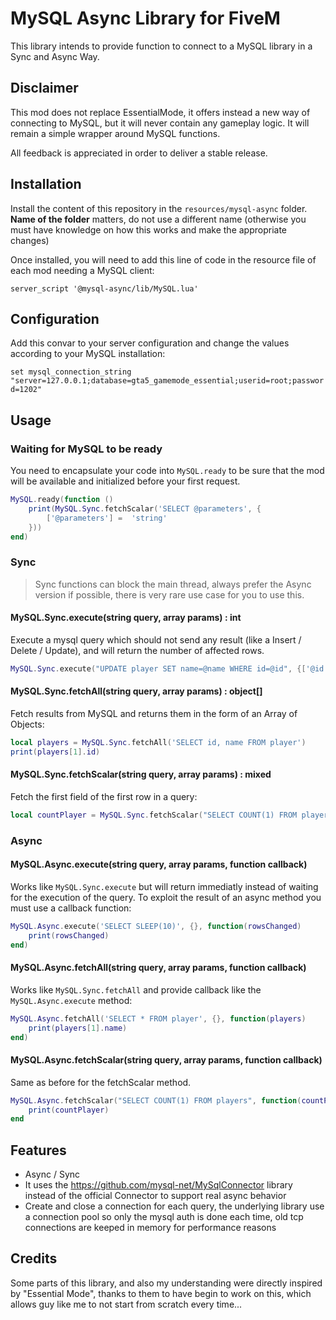 # MySQL Async Library for FiveM

This library intends to provide function to connect to a MySQL library in a Sync and Async Way.

## Disclaimer

This mod does not replace EssentialMode, it offers instead a new way of connecting to MySQL, but
it will never contain any gameplay logic. It will remain a simple wrapper around MySQL functions.

All feedback is appreciated in order to deliver a stable release.

## Installation

Install the content of this repository in the `resources/mysql-async` folder. **Name of the folder** matters, 
do not use a different name (otherwise you must have knowledge on how this works and make the appropriate changes)

Once installed, you will need to add this line of code in the resource file of each mod needing a MySQL client:

```
server_script '@mysql-async/lib/MySQL.lua'
```

## Configuration

Add this convar to your server configuration and change the values according to your MySQL installation:

`set mysql_connection_string "server=127.0.0.1;database=gta5_gamemode_essential;userid=root;password=1202"`

## Usage

### Waiting for MySQL to be ready

You need to encapsulate your code into `MySQL.ready` to be sure that the mod will be available and initialized
before your first request.

```lua
MySQL.ready(function ()
    print(MySQL.Sync.fetchScalar('SELECT @parameters', {
        ['@parameters'] =  'string'
    }))
end)
```

### Sync

> Sync functions can block the main thread, always prefer the Async version if possible, there is very rare 
> use case for you to use this.

#### MySQL.Sync.execute(string query, array params) : int

Execute a mysql query which should not send any result (like a Insert / Delete / Update), and will return the 
number of affected rows.

```lua
MySQL.Sync.execute("UPDATE player SET name=@name WHERE id=@id", {['@id'] = 10, ['@name'] = 'foo'})
```

#### MySQL.Sync.fetchAll(string query, array params) : object[]

Fetch results from MySQL and returns them in the form of an Array of Objects:

```lua
local players = MySQL.Sync.fetchAll('SELECT id, name FROM player')
print(players[1].id)
```

#### MySQL.Sync.fetchScalar(string query, array params) : mixed

Fetch the first field of the first row in a query:

```lua
local countPlayer = MySQL.Sync.fetchScalar("SELECT COUNT(1) FROM players")
```

### Async

#### MySQL.Async.execute(string query, array params, function callback)

Works like `MySQL.Sync.execute` but will return immediatly instead of waiting for the execution of the query.
To exploit the result of an async method you must use a callback function:

```lua
MySQL.Async.execute('SELECT SLEEP(10)', {}, function(rowsChanged)
    print(rowsChanged)
end)
```

#### MySQL.Async.fetchAll(string query, array params, function callback)

Works like `MySQL.Sync.fetchAll` and provide callback like the `MySQL.Async.execute` method:

```lua
MySQL.Async.fetchAll('SELECT * FROM player', {}, function(players)
    print(players[1].name)
end)
```

#### MySQL.Async.fetchScalar(string query, array params, function callback)

Same as before for the fetchScalar method.

```lua
MySQL.Async.fetchScalar("SELECT COUNT(1) FROM players", function(countPlayer)
    print(countPlayer)
end
```

## Features

 * Async / Sync
 * It uses the https://github.com/mysql-net/MySqlConnector library instead of the official Connector to support
 real async behavior
 * Create and close a connection for each query, the underlying library use a connection pool so only the 
mysql auth is done each time, old tcp connections are keeped in memory for performance reasons

## Credits

Some parts of this library, and also my understanding were directly inspired by "Essential Mode", thanks to
them to have begin to work on this, which allows guy like me to not start from scratch every time...
